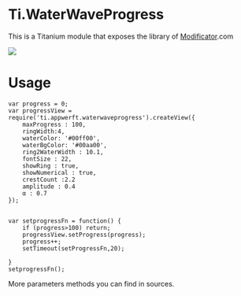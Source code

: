 Ti.WaterWaveProgress
====================

This is a Titanium module that exposes the library of [Modificator](https://github.com/Modificator/water-wave-progress).com

![](https://github.com/Modificator/water-wave-progress/raw/master/screenshot/p2en.gif)

Usage
=====

~~~
var progress = 0;
var progressView = require('ti.appwerft.waterwaveprogress').createView({
    maxProgress : 100,
    ringWidth:4,
    waterColor: '#00ff00',
    waterBgColor: '#00aa00',
    ring2WaterWidth : 10.1,
    fontSize : 22,
    showRing : true,
    showNumerical : true,
    crestCount :2.2
    amplitude : 0.4
    α : 0.7
});


var setprogressFn = function() {
    if (progress>100) return;
    progressView.setProgress(progress);
    progress++;
    setTimeout(setProgressFn,20);
    
}
setprogressFn();
~~~

More parameters methods you can find in sources.

